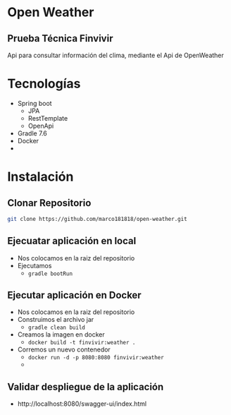 # Open Weather
## Prueba Técnica Finvivir
Api para consultar información del clima, mediante el Api de OpenWeather

# Tecnologías
* Spring boot
    * JPA
    * RestTemplate
    * OpenApi
* Gradle 7.6
* Docker
*

# Instalación

## Clonar Repositorio
```sh
git clone https://github.com/marco181818/open-weather.git
```

## Ejecuatar aplicación en local
* Nos colocamos en la raiz del repositorio
* Ejecutamos
    * ``` gradle bootRun ```

## Ejecutar aplicación en Docker
* Nos colocamos en la raiz del repositorio
* Construimos el archivo jar
    * ``` gradle clean build ```
* Creamos la imagen en docker
    *  ``` docker build -t finvivir:weather . ```
* Corremos un nuevo contenedor
    * ``` docker run -d -p 8080:8080 finvivir:weather ```
    *
## Validar despliegue de la aplicación
* http://localhost:8080/swagger-ui/index.html

